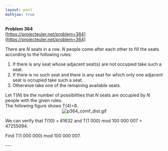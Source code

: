 ```yaml
---
layout: post
mathjax: true
---
```

**Problem 364**  
[https://projecteuler.net/problem=364](https://projecteuler.net/problem=364)

<p>
There are <var>N</var> seats in a row. <var>N</var> people come after each other to fill the seats according to the following rules:
</p><ol type="1"><li>If there is any seat whose adjacent seat(s) are not occupied take such a seat.</li>
<li>If there is no such seat and there is any seat for which only one adjacent seat is occupied take such a seat.</li>
<li>Otherwise take one of the remaining available seats. </li>
</ol>
Let T(<var>N</var>) be the number of possibilities that <var>N</var> seats are occupied by <var>N</var> people with the given rules.<br /> The following figure shows T(4)=8.


<div align="center">
<img src="project/images/p364_comf_dist.gif" class="dark_img" alt="p364_comf_dist.gif" /></div>

<p>We can verify that T(10) = 61632 and T(1 000) mod 100 000 007 = 47255094.</p>
<p>Find T(1 000 000) mod 100 000 007.</p>
---
